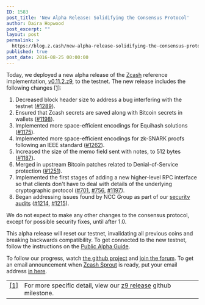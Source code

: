 ```yaml
---
ID: 1583
post_title: 'New Alpha Release: Solidifying the Consensus Protocol'
author: Daira Hopwood
post_excerpt: ""
layout: post
permalink: >
  https://blog.z.cash/new-alpha-release-solidifying-the-consensus-protocol/
published: true
post_date: 2016-08-25 00:00:00
---
```

<p>Today, we deployed a new alpha release of the <a class="reference external" href="https://github.com/zcash">Zcash</a> reference implementation, <a class="reference external" href="https://github.com/zcash/zcash/releases/tag/v0.11.2.z9">v0.11.2.z9</a>, to the testnet. The new release includes the following changes <a class="footnote-reference" href="#id2" id="id1">[1]</a>:</p>
<ol class="arabic simple"><li>Decreased block header size to address a bug interfering with the testnet (<a class="reference external" href="https://github.com/zcash/zcash/pull/1289">#1289</a>).</li>
<li>Ensured that Zcash secrets are saved along with Bitcoin secrets in wallets (<a class="reference external" href="https://github.com/zcash/zcash/pull/1198">#1198</a>).</li>
<li>Implemented more space-efficient encodings for Equihash solutions (<a class="reference external" href="https://github.com/zcash/zcash/pull/1175">#1175</a>).</li>
<li>Implemented more space-efficient encodings for zk-SNARK proofs following an IEEE standard (<a class="reference external" href="https://github.com/zcash/zcash/pull/1262">#1262</a>).</li>
<li>Increased the size of the memo field sent with notes, to 512 bytes (<a class="reference external" href="https://github.com/zcash/zcash/pull/1187">#1187</a>).</li>
<li>Merged in upstream Bitcoin patches related to Denial-of-Service protection (<a class="reference external" href="https://github.com/zcash/zcash/pull/1251">#1251</a>).</li>
<li>Implemented the first stages of adding a new higher-level RPC interface so that clients don't have to deal with details of the underlying cryptographic protocol (<a class="reference external" href="https://github.com/zcash/zcash/issues/701">#701</a>, <a class="reference external" href="https://github.com/zcash/zcash/pull/756">#756</a>, <a class="reference external" href="https://github.com/zcash/zcash/pull/1197">#1197</a>).</li>
<li>Began addressing issues found by NCC Group as part of our <a class="reference external" href="/auditing-zcash/">security audits</a> (<a class="reference external" href="https://github.com/zcash/zcash/pull/1214">#1214</a>, <a class="reference external" href="https://github.com/zcash/zcash/pull/1215">#1215</a>).</li>
</ol><p>We do not expect to make any other changes to the consensus protocol, except for possible security fixes, until after 1.0.</p>
<p>This alpha release will reset our testnet, invalidating all previous coins and breaking backwards compatibility. To get connected to the new testnet, follow the instructions on the <a class="reference external" href="https://github.com/zcash/zcash/wiki/Public-Alpha-Guide">Public Alpha Guide</a>.</p>
<p>To follow our progress, watch <a class="reference external" href="https://github.com/zcash/zcash/milestones">the github project</a> and <a class="reference external" href="https://forum.z.cash/">join the forum</a>. To
get an email announcement when <a class="reference external" href="/sprout-roadmap/">Zcash Sprout</a> is ready, put your email address
<a class="reference external" href="https://z.cash/#launch-notification">in here</a>.</p>
<table class="docutils footnote" frame="void" id="id2" rules="none"><colgroup><col class="label"/><col/></colgroup><tbody valign="top"><tr><td class="label"><a class="fn-backref" href="#id1">[1]</a></td><td>For more specific detail, view our <a class="reference external" href="https://github.com/zcash/zcash/milestone/27?closed=1">z9 release</a> github milestone.</td></tr></tbody></table>